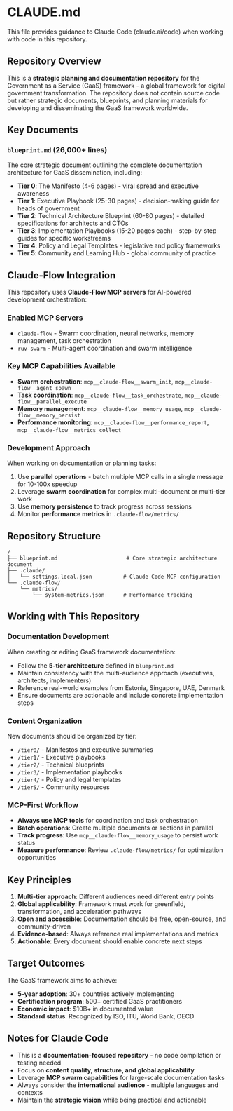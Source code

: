# CLAUDE.md

This file provides guidance to Claude Code (claude.ai/code) when working with code in this repository.

## Repository Overview

This is a **strategic planning and documentation repository** for the Government as a Service (GaaS) framework - a global framework for digital government transformation. The repository does not contain source code but rather strategic documents, blueprints, and planning materials for developing and disseminating the GaaS framework worldwide.

## Key Documents

### `blueprint.md` (26,000+ lines)
The core strategic document outlining the complete documentation architecture for GaaS dissemination, including:
- **Tier 0**: The Manifesto (4-6 pages) - viral spread and executive awareness
- **Tier 1**: Executive Playbook (25-30 pages) - decision-making guide for heads of government
- **Tier 2**: Technical Architecture Blueprint (60-80 pages) - detailed specifications for architects and CTOs
- **Tier 3**: Implementation Playbooks (15-20 pages each) - step-by-step guides for specific workstreams
- **Tier 4**: Policy and Legal Templates - legislative and policy frameworks
- **Tier 5**: Community and Learning Hub - global community of practice

## Claude-Flow Integration

This repository uses **Claude-Flow MCP servers** for AI-powered development orchestration:

### Enabled MCP Servers
- `claude-flow` - Swarm coordination, neural networks, memory management, task orchestration
- `ruv-swarm` - Multi-agent coordination and swarm intelligence

### Key MCP Capabilities Available
- **Swarm orchestration**: `mcp__claude-flow__swarm_init`, `mcp__claude-flow__agent_spawn`
- **Task coordination**: `mcp__claude-flow__task_orchestrate`, `mcp__claude-flow__parallel_execute`
- **Memory management**: `mcp__claude-flow__memory_usage`, `mcp__claude-flow__memory_persist`
- **Performance monitoring**: `mcp__claude-flow__performance_report`, `mcp__claude-flow__metrics_collect`

### Development Approach
When working on documentation or planning tasks:
1. Use **parallel operations** - batch multiple MCP calls in a single message for 10-100x speedup
2. Leverage **swarm coordination** for complex multi-document or multi-tier work
3. Use **memory persistence** to track progress across sessions
4. Monitor **performance metrics** in `.claude-flow/metrics/`

## Repository Structure

```
/
├── blueprint.md                      # Core strategic architecture document
├── .claude/
│   └── settings.local.json          # Claude Code MCP configuration
└── .claude-flow/
    └── metrics/
        └── system-metrics.json      # Performance tracking
```

## Working with This Repository

### Documentation Development
When creating or editing GaaS framework documentation:
- Follow the **5-tier architecture** defined in `blueprint.md`
- Maintain consistency with the multi-audience approach (executives, architects, implementers)
- Reference real-world examples from Estonia, Singapore, UAE, Denmark
- Ensure documents are actionable and include concrete implementation steps

### Content Organization
New documents should be organized by tier:
- `/tier0/` - Manifestos and executive summaries
- `/tier1/` - Executive playbooks
- `/tier2/` - Technical blueprints
- `/tier3/` - Implementation playbooks
- `/tier4/` - Policy and legal templates
- `/tier5/` - Community resources

### MCP-First Workflow
- **Always use MCP tools** for coordination and task orchestration
- **Batch operations**: Create multiple documents or sections in parallel
- **Track progress**: Use `mcp__claude-flow__memory_usage` to persist work status
- **Measure performance**: Review `.claude-flow/metrics/` for optimization opportunities

## Key Principles

1. **Multi-tier approach**: Different audiences need different entry points
2. **Global applicability**: Framework must work for greenfield, transformation, and acceleration pathways
3. **Open and accessible**: Documentation should be free, open-source, and community-driven
4. **Evidence-based**: Always reference real implementations and metrics
5. **Actionable**: Every document should enable concrete next steps

## Target Outcomes

The GaaS framework aims to achieve:
- **5-year adoption**: 30+ countries actively implementing
- **Certification program**: 500+ certified GaaS practitioners
- **Economic impact**: $10B+ in documented value
- **Standard status**: Recognized by ISO, ITU, World Bank, OECD

## Notes for Claude Code

- This is a **documentation-focused repository** - no code compilation or testing needed
- Focus on **content quality, structure, and global applicability**
- Leverage **MCP swarm capabilities** for large-scale documentation tasks
- Always consider the **international audience** - multiple languages and contexts
- Maintain the **strategic vision** while being practical and actionable
